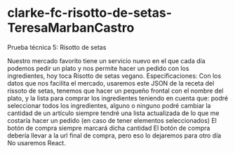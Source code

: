 # clarke-fc-risotto-de-setas-TeresaMarbanCastro
Prueba técnica 5: Risotto de setas

Nuestro mercado favorito tiene un servicio nuevo en el que cada día podemos pedir un plato y nos permite hacer un pedido con los ingredientes, hoy toca Risotto de setas vegano.
Especificaciones:
Con los datos que nos facilita el mercado, usaremos este JSON de la receta del rissoto de setas, tenemos que hacer un pequeño frontal con el nombre del plato, y la lista para comprar los ingredientes teniendo en cuenta que:
podré seleccionar todos los ingredientes, alguno o ninguno
podré cambiar la cantidad de un artículo
siempre tendré una lista actualizada de lo que me costaría hacer un pedido (en caso de tener elementos seleccionados)
El botón de compra siempre marcará dicha cantidad
El botón de compra debería llevar a la url final de compra, pero eso lo dejaremos para otro día
No usaremos React.
